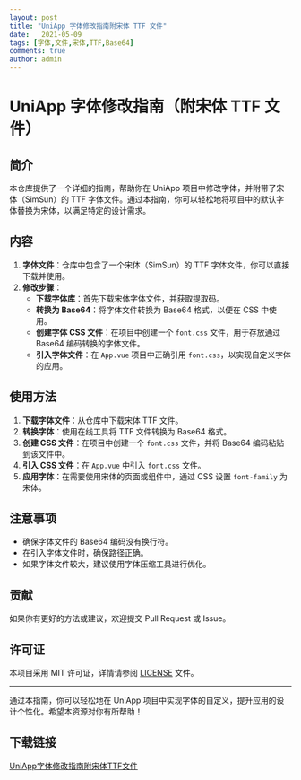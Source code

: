 ```yaml
---
layout: post
title: "UniApp 字体修改指南附宋体 TTF 文件"
date:   2021-05-09
tags: [字体,文件,宋体,TTF,Base64]
comments: true
author: admin
---
```

# UniApp 字体修改指南（附宋体 TTF 文件）

## 简介
本仓库提供了一个详细的指南，帮助你在 UniApp 项目中修改字体，并附带了宋体（SimSun）的 TTF 字体文件。通过本指南，你可以轻松地将项目中的默认字体替换为宋体，以满足特定的设计需求。

## 内容
1. **字体文件**：仓库中包含了一个宋体（SimSun）的 TTF 字体文件，你可以直接下载并使用。
2. **修改步骤**：
   - **下载字体库**：首先下载宋体字体文件，并获取提取码。
   - **转换为 Base64**：将字体文件转换为 Base64 格式，以便在 CSS 中使用。
   - **创建字体 CSS 文件**：在项目中创建一个 `font.css` 文件，用于存放通过 Base64 编码转换的字体文件。
   - **引入字体文件**：在 `App.vue` 项目中正确引用 `font.css`，以实现自定义字体的应用。

## 使用方法
1. **下载字体文件**：从仓库中下载宋体 TTF 文件。
2. **转换字体**：使用在线工具将 TTF 文件转换为 Base64 格式。
3. **创建 CSS 文件**：在项目中创建一个 `font.css` 文件，并将 Base64 编码粘贴到该文件中。
4. **引入 CSS 文件**：在 `App.vue` 中引入 `font.css` 文件。
5. **应用字体**：在需要使用宋体的页面或组件中，通过 CSS 设置 `font-family` 为宋体。

## 注意事项
- 确保字体文件的 Base64 编码没有换行符。
- 在引入字体文件时，确保路径正确。
- 如果字体文件较大，建议使用字体压缩工具进行优化。

## 贡献
如果你有更好的方法或建议，欢迎提交 Pull Request 或 Issue。

## 许可证
本项目采用 MIT 许可证，详情请参阅 [LICENSE](LICENSE) 文件。

---

通过本指南，你可以轻松地在 UniApp 项目中实现字体的自定义，提升应用的设计个性化。希望本资源对你有所帮助！

## 下载链接

[UniApp字体修改指南附宋体TTF文件](https://pan.quark.cn/s/ff5ed9161ab2)